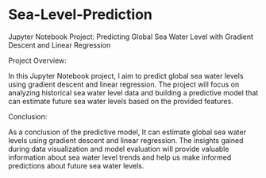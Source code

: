 # Sea-Level-Prediction
Jupyter Notebook Project: Predicting Global Sea Water Level with Gradient Descent and Linear Regression

Project Overview:

In this Jupyter Notebook project, I aim to predict global sea water levels using gradient descent and linear regression. The project will focus on analyzing historical sea water level data and building a predictive model that can estimate future sea water levels based on the provided features.

Conclusion:

As a conclusion of the predictive model, It can estimate global sea water levels using gradient descent and linear regression. The insights gained during data visualization and model evaluation will provide valuable information about sea water level trends and help us make informed predictions about future sea water levels.
